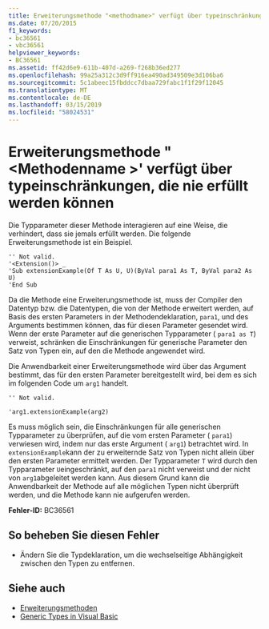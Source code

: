 ```yaml
---
title: Erweiterungsmethode "<methodname>" verfügt über typeinschränkungen, die nie erfüllt werden können
ms.date: 07/20/2015
f1_keywords:
- bc36561
- vbc36561
helpviewer_keywords:
- BC36561
ms.assetid: ff42d6e9-611b-407d-a269-f268b36ed277
ms.openlocfilehash: 99a25a312c3d9ff916ea490ad349509e3d106ba6
ms.sourcegitcommit: 5c1abeec15fbddcc7dbaa729fabc1f1f29f12045
ms.translationtype: MT
ms.contentlocale: de-DE
ms.lasthandoff: 03/15/2019
ms.locfileid: "58024531"
---
```

# <a name="extension-method-methodname-has-type-constraints-that-can-never-be-satisfied"></a>Erweiterungsmethode "\<Methodenname >' verfügt über typeinschränkungen, die nie erfüllt werden können
Die Typparameter dieser Methode interagieren auf eine Weise, die verhindert, dass sie jemals erfüllt werden. Die folgende Erweiterungsmethode ist ein Beispiel.  
  
```  
'' Not valid.  
'<Extension()> _  
'Sub extensionExample(Of T As U, U)(ByVal para1 As T, ByVal para2 As U)  
'End Sub  
```  
  
 Da die Methode eine Erweiterungsmethode ist, muss der Compiler den Datentyp bzw. die Datentypen, die von der Methode erweitert werden, auf Basis des ersten Parameters in der Methodendeklaration, `para1`, und des Arguments bestimmen können, das für diesen Parameter gesendet wird. Wenn der erste Parameter auf die generischen Typparameter ( `para1 as T`) verweist, schränken die Einschränkungen für generische Parameter den Satz von Typen ein, auf den die Methode angewendet wird.  
  
 Die Anwendbarkeit einer Erweiterungsmethode wird über das Argument bestimmt, das für den ersten Parameter bereitgestellt wird, bei dem es sich im folgenden Code um `arg1` handelt.  
  
 `'' Not valid.`  
  
 `'arg1.extensionExample(arg2)`  
  
 Es muss möglich sein, die Einschränkungen für alle generischen Typparameter zu überprüfen, auf die vom ersten Parameter ( `para1`) verwiesen wird, indem nur das erste Argument ( `arg1`) betrachtet wird. In `extensionExample`kann der zu erweiternde Satz von Typen nicht allein über den ersten Parameter ermittelt werden. Der Typparameter `T` wird durch den Typparameter `U`eingeschränkt, auf den `para1` nicht verweist und der nicht von `arg1`abgeleitet werden kann. Aus diesem Grund kann die Anwendbarkeit der Methode auf alle möglichen Typen nicht überprüft werden, und die Methode kann nie aufgerufen werden.  
  
 **Fehler-ID:** BC36561  
  
## <a name="to-correct-this-error"></a>So beheben Sie diesen Fehler  
  
-   Ändern Sie die Typdeklaration, um die wechselseitige Abhängigkeit zwischen den Typen zu entfernen.  
  
## <a name="see-also"></a>Siehe auch

- [Erweiterungsmethoden](../../visual-basic/programming-guide/language-features/procedures/extension-methods.md)
- [Generic Types in Visual Basic](../../visual-basic/programming-guide/language-features/data-types/generic-types.md)
